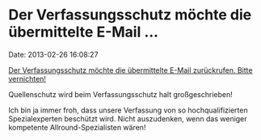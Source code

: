 Der Verfassungsschutz möchte die übermittelte E-Mail \...
=========================================================

Date: 2013-02-26 16:08:27

[Der Verfassungsschutz möchte die übermittelte E-Mail zurückrufen. Bitte
vernichten!](http://www.stern.de/blogs/der-investigativ-blog/post-vom-verfassungsschutz/)

Quellenschutz wird beim Verfassungsschutz halt großgeschrieben!

Ich bin ja immer froh, dass unsere Verfassung von so hochqualifizierten
Spezialexperten beschützt wird. Nicht auszudenken, wenn das weniger
kompetente Allround-Spezialisten wären!
